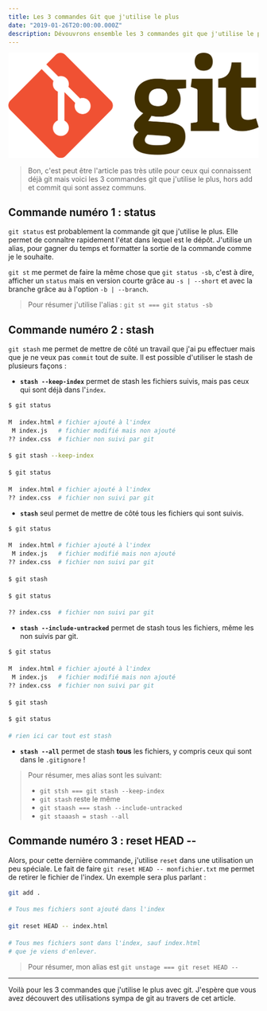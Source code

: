 ```yaml
---
title: Les 3 commandes Git que j'utilise le plus
date: "2019-01-26T20:00:00.000Z"
description: Dévouvrons ensemble les 3 commandes git que j'utilise le plus !
---
```


![Image du logo de Git](./git.png)

> Bon, c'est peut être l'article pas très utile pour ceux qui connaissent déjà
> git mais voici les 3 commandes git que j'utilise le plus, hors add et commit
> qui sont assez communs.

## Commande numéro 1 : status

`git status` est probablement la commande git que j'utilise le plus. Elle permet
de connaître rapidement l'état dans lequel est le dépôt. J'utilise un alias,
pour gagner du temps et formatter la sortie de la commande comme je le souhaite.

`git st` me permet de faire la même chose que `git status -sb`, c'est à dire,
afficher un `status` mais en version courte grâce au `-s | --short` et avec la
branche grâce au à l'option `-b | --branch`.

> Pour résumer j'utilise l'alias : `git st === git status -sb`

## Commande numéro 2 : stash

`git stash` me permet de mettre de côté un travail que j'ai pu effectuer mais
que je ne veux pas `commit` tout de suite. Il est possible d'utiliser le stash
de plusieurs façons :

- **`stash --keep-index`** permet de stash les fichiers suivis, mais pas ceux
  qui sont déjà dans l'`index`.

```bash
$ git status

M  index.html # fichier ajouté à l'index
 M index.js   # fichier modifié mais non ajouté
?? index.css  # fichier non suivi par git

$ git stash --keep-index

$ git status

M  index.html # fichier ajouté à l'index
?? index.css  # fichier non suivi par git
```

- **`stash`** seul permet de mettre de côté tous les fichiers qui sont suivis.

```bash
$ git status

M  index.html # fichier ajouté à l'index
 M index.js   # fichier modifié mais non ajouté
?? index.css  # fichier non suivi par git

$ git stash

$ git status

?? index.css  # fichier non suivi par git
```

- **`stash --include-untracked`** permet de stash tous les fichiers, même les
  non suivis par git.

```bash
$ git status

M  index.html # fichier ajouté à l'index
 M index.js   # fichier modifié mais non ajouté
?? index.css  # fichier non suivi par git

$ git stash

$ git status

# rien ici car tout est stash
```

- **`stash --all`** permet de stash **tous** les fichiers, y compris ceux qui
  sont dans le `.gitignore` !

> Pour résumer, mes alias sont les suivant:
>
> - `git stsh === git stash --keep-index`
> - `git stash` reste le même
> - `git staash === stash --include-untracked`
> - `git staaash = stash --all`

## Commande numéro 3 : reset HEAD --

Alors, pour cette dernière commande, j'utilise `reset` dans une utilisation un peu
spéciale. Le fait de faire `git reset HEAD -- monfichier.txt` me permet de
retirer le fichier de l'index. Un exemple sera plus parlant :

```bash
git add .

# Tous mes fichiers sont ajouté dans l'index

git reset HEAD -- index.html

# Tous mes fichiers sont dans l'index, sauf index.html
# que je viens d'enlever.
```

> Pour résumer, mon alias est `git unstage === git reset HEAD --`

---

Voilà pour les 3 commandes que j'utilise le plus avec git. J'espère que vous avez
découvert des utilisations sympa de git au travers de cet article.
